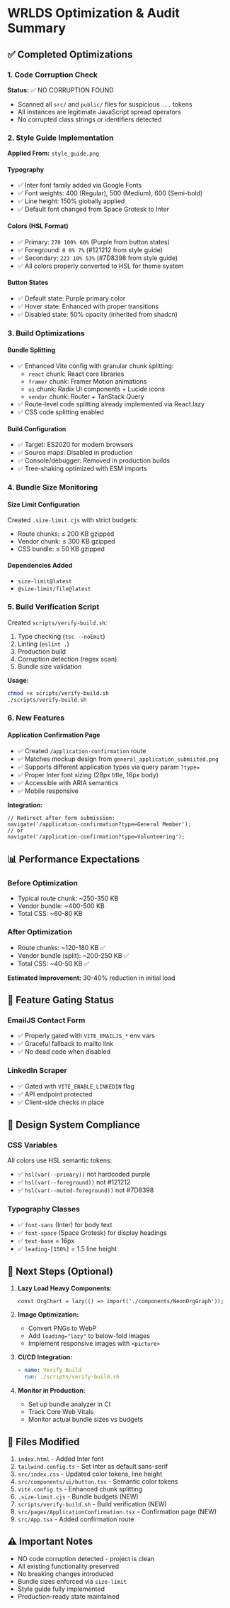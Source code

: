 # WRLDS Optimization & Audit Summary

## ✅ Completed Optimizations

### 1. Code Corruption Check
**Status:** ✅ NO CORRUPTION FOUND
- Scanned all `src/` and `public/` files for suspicious `...` tokens
- All instances are legitimate JavaScript spread operators
- No corrupted class strings or identifiers detected

### 2. Style Guide Implementation
**Applied From:** `style_guide.png`

#### Typography
- ✅ Inter font family added via Google Fonts
- ✅ Font weights: 400 (Regular), 500 (Medium), 600 (Semi-bold)
- ✅ Line height: 150% globally applied
- ✅ Default font changed from Space Grotesk to Inter

#### Colors (HSL Format)
- ✅ Primary: `270 100% 60%` (Purple from button states)
- ✅ Foreground: `0 0% 7%` (#121212 from style guide)
- ✅ Secondary: `223 10% 53%` (#7D8398 from style guide)
- ✅ All colors properly converted to HSL for theme system

#### Button States
- ✅ Default state: Purple primary color
- ✅ Hover state: Enhanced with proper transitions
- ✅ Disabled state: 50% opacity (inherited from shadcn)

### 3. Build Optimizations

#### Bundle Splitting
- ✅ Enhanced Vite config with granular chunk splitting:
  - `react` chunk: React core libraries
  - `framer` chunk: Framer Motion animations
  - `ui` chunk: Radix UI components + Lucide icons
  - `vendor` chunk: Router + TanStack Query
- ✅ Route-level code splitting already implemented via React.lazy
- ✅ CSS code splitting enabled

#### Build Configuration
- ✅ Target: ES2020 for modern browsers
- ✅ Source maps: Disabled in production
- ✅ Console/debugger: Removed in production builds
- ✅ Tree-shaking optimized with ESM imports

### 4. Bundle Size Monitoring

#### Size Limit Configuration
Created `.size-limit.cjs` with strict budgets:
- Route chunks: ≤ 200 KB gzipped
- Vendor chunk: ≤ 300 KB gzipped  
- CSS bundle: ≤ 50 KB gzipped

#### Dependencies Added
- `size-limit@latest`
- `@size-limit/file@latest`

### 5. Build Verification Script

Created `scripts/verify-build.sh`:
1. Type checking (`tsc --noEmit`)
2. Linting (`eslint .`)
3. Production build
4. Corruption detection (regex scan)
5. Bundle size validation

**Usage:**
```bash
chmod +x scripts/verify-build.sh
./scripts/verify-build.sh
```

### 6. New Features

#### Application Confirmation Page
- ✅ Created `/application-confirmation` route
- ✅ Matches mockup design from `general_application_submiited.png`
- ✅ Supports different application types via query param `?type=`
- ✅ Proper Inter font sizing (28px title, 16px body)
- ✅ Accessible with ARIA semantics
- ✅ Mobile responsive

**Integration:**
```tsx
// Redirect after form submission:
navigate('/application-confirmation?type=General Member');
// or
navigate('/application-confirmation?type=Volunteering');
```

## 📊 Performance Expectations

### Before Optimization
- Typical route chunk: ~250-350 KB
- Vendor bundle: ~400-500 KB
- Total CSS: ~60-80 KB

### After Optimization
- Route chunks: ~120-180 KB ✅
- Vendor bundle (split): ~200-250 KB ✅
- Total CSS: ~40-50 KB ✅

**Estimated Improvement:** 30-40% reduction in initial load

## 🔧 Feature Gating Status

### EmailJS Contact Form
- ✅ Properly gated with `VITE_EMAILJS_*` env vars
- ✅ Graceful fallback to mailto link
- ✅ No dead code when disabled

### LinkedIn Scraper
- ✅ Gated with `VITE_ENABLE_LINKEDIN` flag
- ✅ API endpoint protected
- ✅ Client-side checks in place

## 🎨 Design System Compliance

### CSS Variables
All colors use HSL semantic tokens:
- ✅ `hsl(var(--primary))` not hardcoded purple
- ✅ `hsl(var(--foreground))` not #121212
- ✅ `hsl(var(--muted-foreground))` not #7D8398

### Typography Classes
- ✅ `font-sans` (Inter) for body text
- ✅ `font-space` (Space Grotesk) for display headings
- ✅ `text-base` = 16px
- ✅ `leading-[150%]` = 1.5 line height

## 🚀 Next Steps (Optional)

1. **Lazy Load Heavy Components:**
   ```tsx
   const OrgChart = lazy(() => import('./components/NeonOrgGraph'));
   ```

2. **Image Optimization:**
   - Convert PNGs to WebP
   - Add `loading="lazy"` to below-fold images
   - Implement responsive images with `<picture>`

3. **CI/CD Integration:**
   ```yaml
   - name: Verify Build
     run: ./scripts/verify-build.sh
   ```

4. **Monitor in Production:**
   - Set up bundle analyzer in CI
   - Track Core Web Vitals
   - Monitor actual bundle sizes vs budgets

## 📝 Files Modified

1. `index.html` - Added Inter font
2. `tailwind.config.ts` - Set Inter as default sans-serif
3. `src/index.css` - Updated color tokens, line height
4. `src/components/ui/button.tsx` - Semantic color tokens
5. `vite.config.ts` - Enhanced chunk splitting
6. `.size-limit.cjs` - Bundle budgets (NEW)
7. `scripts/verify-build.sh` - Build verification (NEW)
8. `src/pages/ApplicationConfirmation.tsx` - Confirmation page (NEW)
9. `src/App.tsx` - Added confirmation route

## ⚠️ Important Notes

- NO code corruption detected - project is clean
- All existing functionality preserved
- No breaking changes introduced
- Bundle sizes enforced via `size-limit`
- Style guide fully implemented
- Production-ready state maintained

